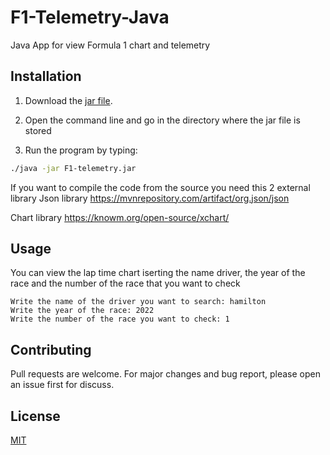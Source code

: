 # F1-Telemetry-Java

Java App for view Formula 1 chart and telemetry

## Installation

1. Download the [jar file](https://github.com/luca-bertero/F1-Telemetry-Java/releases).

2. Open the command line and go in the directory where the jar file is stored
3. Run the program by typing:

```bash
./java -jar F1-telemetry.jar
```

If you want to compile the code from the source you need this 2 external library
Json library
https://mvnrepository.com/artifact/org.json/json

Chart library
https://knowm.org/open-source/xchart/



## Usage
You can view the lap time chart iserting the name driver, the year of the race and the number of the race that you want to check

```
Write the name of the driver you want to search: hamilton
Write the year of the race: 2022
Write the number of the race you want to check: 1
```

## Contributing
Pull requests are welcome. For major changes and bug report, please open an issue first for discuss.


## License
[MIT](https://choosealicense.com/licenses/mit/)
